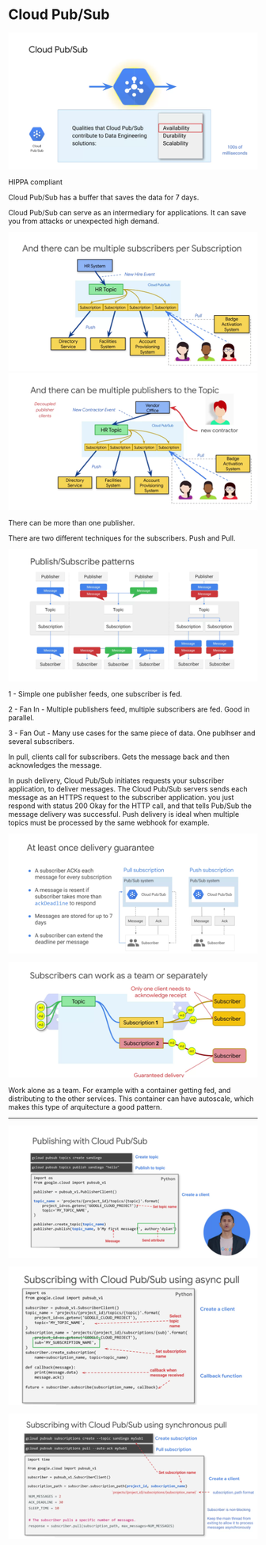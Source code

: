 # Cloud Pub/Sub

![alt text](./imgs//w1/img1.png "k")

HIPPA compliant

Cloud Pub/Sub has a buffer that saves the data for 7 days.

Cloud Pub/Sub can serve as an intermediary for applications.
It can save you from attacks or unexpected high demand.

![alt text](./imgs//w1/img2.png "Image")
![alt text](./imgs//w1/img3.png "Image")

There can be more than one publisher.

There are two different techniques for the subscribers.
Push and Pull.

![alt text](./imgs//w1/img4.png "Image")

1 - Simple one publisher feeds, one subscriber is fed.

2 - Fan In - Multiple publishers feed, multiple subscribers are fed. Good in parallel.

3 - Fan Out - Many use cases for the same piece of data. One publhser and several subscribers.

In pull, clients call for subscribers. Gets the message back and then acknowledges the message.

In push delivery, Cloud Pub/Sub initiates requests your subscriber application, to deliver messages. The Cloud Pub/Sub servers sends each message as an HTTPS request to the subscriber application. you just respond with status 200 Okay for the HTTP call, and that tells Pub/Sub the message delivery was successful. Push delivery is ideal when multiple topics must be processed by the same webhook for example. 

![alt text](./imgs//w1/img5.png "Image")

![alt text](./imgs//w1/img6.png "Image")

Work alone as a team.
For example with a container getting fed, and distributing to the other services. This container can have autoscale, which makes this type of arquitecture a good pattern.

-----------

![alt text](./imgs//w1/img7.png "Image")

![alt text](./imgs//w1/img8.png "Image")

![alt text](./imgs//w1/img9.png "Image")
